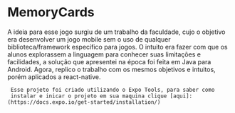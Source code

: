 # MemoryCards
A ideia para esse jogo surgiu de um trabalho da faculdade, cujo o objetivo era desenvolver um jogo mobile sem o uso de qualquer biblioteca/framework específico para jogos. O intuito era fazer com que os alunos explorassem a linguagem para conhecer suas limitações e facilidades, a solução que apresentei na época foi feita em Java para Android. Agora, replico o trabalho com os mesmos objetivos e intuitos, porém aplicados a react-native.

```
 Esse projeto foi criado utilizando o Expo Tools, para saber como
 instalar e inicar o projeto em sua maquina clique [aqui]:(https://docs.expo.io/get-started/installation/)
```
